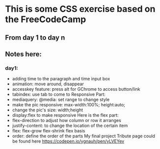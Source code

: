 # This is some CSS exercise based on the FreeCodeCamp
## From day 1 to day n
## Notes here:
### day1:
* adding time to the paragraph and time input box
* animation: move around, disappear
* accesskey feature: press alt for GChrome to access button/link
* tabindex: use tab to come to
Responsive Part:
* mediaquery: @media: set range to change style
* make the pic responsive: max-width:100%; height:auto;
* change the pic's size: width;height
* display:flex to make responsive
Here is the flex part:
* flex-direction to adjust how column or row it arranges
* justify-content: to change the location of the certain item
* flex: flex-grow flex-shrink flex basis
* order: define the order of the parts
My final project Tribute page could be found here
https://codepen.io/ygnauh/pen/yLVEYev
